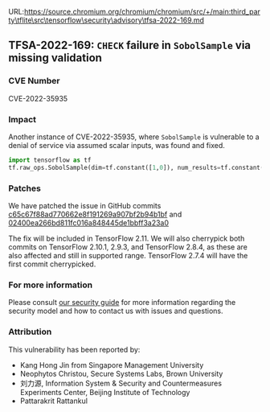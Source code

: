 URL:https://source.chromium.org/chromium/chromium/src/+/main:third_party\tflite\src\tensorflow\security\advisory\tfsa-2022-169.md
## TFSA-2022-169: `CHECK` failure in `SobolSample` via missing validation

### CVE Number
CVE-2022-35935


### Impact
Another instance of CVE-2022-35935, where `SobolSample` is vulnerable to a denial of service via assumed scalar inputs, was found and fixed.
```python
import tensorflow as tf
tf.raw_ops.SobolSample(dim=tf.constant([1,0]), num_results=tf.constant([1]), skip=tf.constant([1]))
```

### Patches
We have patched the issue in GitHub commits [c65c67f88ad770662e8f191269a907bf2b94b1bf](https://github.com/tensorflow/tensorflow/commit/c65c67f88ad770662e8f191269a907bf2b94b1bf) and [02400ea266bd811fc016a848445de1bbff3a23a0](https://github.com/tensorflow/tensorflow/commit/02400ea266bd811fc016a848445de1bbff3a23a0)

The fix will be included in TensorFlow 2.11. We will also cherrypick both commits on TensorFlow 2.10.1, 2.9.3, and TensorFlow 2.8.4, as these are also affected and still in supported range. TensorFlow 2.7.4 will have the first commit cherrypicked.


### For more information
Please consult [our security guide](https://github.com/tensorflow/tensorflow/blob/master/SECURITY.md) for more information regarding the security model and how to contact us with issues and questions.


### Attribution
This vulnerability has been reported by:
- Kang Hong Jin from Singapore Management University
- Neophytos Christou, Secure Systems Labs, Brown University
- 刘力源, Information System & Security and Countermeasures Experiments Center, Beijing Institute of Technology
- Pattarakrit Rattankul
